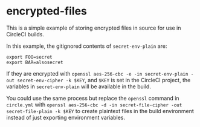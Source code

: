 # encrypted-files

This is a simple example of storing encrypted files in source for use in CircleCI builds.

In this example, the gitignored contents of `secret-env-plain` are:

```
export FOO=secret
export BAR=alsosecret
```

If they are encrypted with `openssl aes-256-cbc -e -in secret-env-plain -out secret-env-cipher -k $KEY`, and `$KEY` is set
in the CircleCI project, the variables in `secret-env-plain` will be available in the build.

You could use the same process but replace the `openssl` command in `circle.yml` with `openssl aes-256-cbc -d -in secret-file-cipher -out secret-file-plain -k $KEY` to create plaintext files in the build environment instead of just exporting environment variables.
